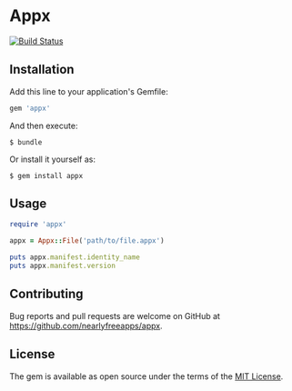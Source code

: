 # Appx

[![Build Status](https://travis-ci.org/nearlyfreeapps/appx.svg?branch=master)](https://travis-ci.org/nearlyfreeapps/appx)

## Installation

Add this line to your application's Gemfile:

```ruby
gem 'appx'
```

And then execute:

    $ bundle

Or install it yourself as:

    $ gem install appx

## Usage

```ruby
require 'appx'

appx = Appx::File('path/to/file.appx')

puts appx.manifest.identity_name
puts appx.manifest.version
```

## Contributing

Bug reports and pull requests are welcome on GitHub at https://github.com/nearlyfreeapps/appx.


## License

The gem is available as open source under the terms of the [MIT License](http://opensource.org/licenses/MIT).

